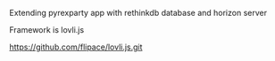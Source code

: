 Extending pyrexparty app with rethinkdb database and horizon server

Framework is lovli.js

https://github.com/flipace/lovli.js.git